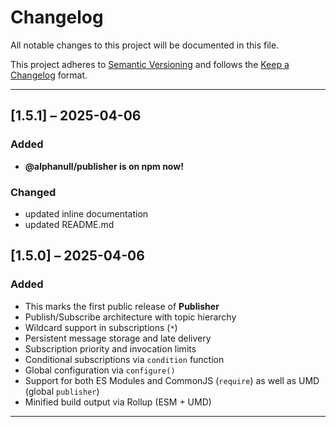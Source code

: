 # Changelog

All notable changes to this project will be documented in this file.

This project adheres to [Semantic Versioning](https://semver.org) and follows the [Keep a Changelog](https://keepachangelog.com/en/1.1.0/) format.

---

## [1.5.1] – 2025-04-06

### Added

- **@alphanull/publisher is on npm now!**

### Changed

- updated inline documentation
- updated README.md

## [1.5.0] – 2025-04-06

### Added

- This marks the first public release of **Publisher**
- Publish/Subscribe architecture with topic hierarchy
- Wildcard support in subscriptions (`*`)
- Persistent message storage and late delivery
- Subscription priority and invocation limits
- Conditional subscriptions via `condition` function
- Global configuration via `configure()`
- Support for both ES Modules and CommonJS (`require`) as well as UMD (global `publisher`)
- Minified build output via Rollup (ESM + UMD)

---
